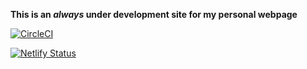 
**This is an _always_ under development site for my personal webpage**

[![CircleCI](https://circleci.com/gh/GuhaAG/arghyaguha.com.svg?style=svg)](https://circleci.com/gh/GuhaAG/arghyaguha.com)

[![Netlify Status](https://api.netlify.com/api/v1/badges/aeff4e07-6f11-4b1c-9101-2c50e8497a68/deploy-status)](https://app.netlify.com/sites/arghyaguha/deploys)
